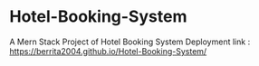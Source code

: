 # Hotel-Booking-System
A Mern Stack Project of Hotel Booking System 
Deployment link : https://berrita2004.github.io/Hotel-Booking-System/
